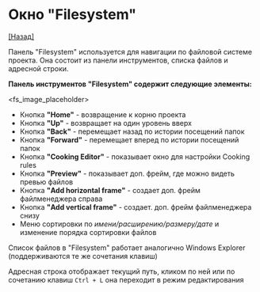 # Окно "Filesystem"

[[Назад]](@UI)

Панель "Filesystem" используется для навигации по файловой системе проекта.
Она состоит из панели инструментов, списка файлов и адресной строки.

**Панель инструментов "Filesystem" содержит следующие элементы:**

<fs_image_placeholder>

* Кнопка **"Home"** - возвращение к корню проекта
* Кнопка **"Up"** - возвращает на один уровень вверх
* Кнопка **"Back"** - перемещает назад по истории посещений папок
* Кнопка **"Forward"** - перемещает вперед по истории посещений папок
* Кнопка **"Cooking Editor"** - показывает окно для настройки Cooking rules
* Кнопка **"Preview"** - показывает доп. фрейм, где можно видеть превью файлов
* Кнопка **"Add horizontal frame"** - создает доп. фрейм файлменеджера справа
* Кнопка **"Add vertical frame"** - создает. доп. фрейм файлменеджера снизу
* Меню сортировки по *имени/расширению/размеру/дате* и изменение порядка сортировки файлов

Список файлов в "Filesystem" работает аналогично Windows Explorer (поддерживаются те же сочетания клавиш)

Адресная строка отображает текущий путь, кликом по ней или по сочетанию клавиш `Ctrl + L` она переходит в режим редактирования
